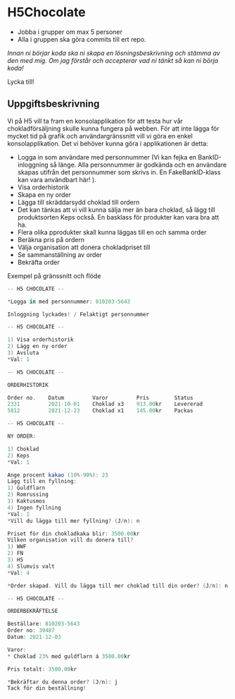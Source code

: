 # H5Chocolate

* Jobba i grupper om max 5 personer
* Alla i gruppen ska göra commits till ert repo.

*Innan ni börjar koda ska ni skapa en lösningsbeskrivning och stämma av den med mig. Om jag förstår och accepterar vad ni tänkt så kan ni börja koda!*

Lycka till!

## Uppgiftsbeskrivning 
Vi på H5 vill ta fram en konsolapplikation för att testa hur vår chokladförsäljning skulle kunna fungera på webben. För att inte lägga för mycket tid på grafik och användargränssnitt vill vi göra en enkel konsolapplikation. Det vi behöver kunna göra i applikationen är detta:

* Logga in som användare med personnummer (Vi kan fejka en BankID-inloggning så länge. Alla personnummer är godkända och en användare skapas utifrån det personnummer som skrivs in. En FakeBankID-klass kan vara användbart här! ).
* Visa orderhistorik
* Skapa en ny order
* Lägga till skräddarsydd choklad till ordern
* Det kan tänkas att vi vill kunna sälja mer än bara choklad, så lägg till produktsorten Keps också. En basklass för produkter kan vara bra att ha. 
* Flera olika pprodukter skall kunna läggas till en och samma order
* Beräkna pris på ordern
* Välja organisation att donera chokladpriset till
* Se sammanställning av order
* Bekräfta order

Exempel på gränssnitt och flöde

```cs
-- H5 CHOCOLATE --

*Logga in med personnummer: 810203-5643

Inloggning lyckades! / Felaktigt personnummer
```

```cs
-- H5 CHOCOLATE --

1) Visa orderhistorik
2) Lägg en ny order
3) Avsluta
*Val: 1
```

```cs
-- H5 CHOCOLATE --

ORDERHISTORIK

Order no.    Datum         Varor         Pris        Status
2331         2021-10-01    Choklad x3    913.00kr    Levererad
5812         2021-12-23    Choklad x1    145.00kr    Packas
```

```cs
-- H5 CHOCOLATE --

NY ORDER:

1) Choklad
2) Keps
*Val: 1

Ange procent kakao (10%-90%): 23
Lägg till en fyllning:
1) Guldflarn
2) Romrussing
3) Kaktusmos
4) Ingen fyllning
*Val: 1
*Vill du lägga till mer fyllning? (J/n): n

Priset för din chokladkaka blir: 3500.00kr
Vilken organisation vill du donera till?
1) WWF
2) FN
3) H5
4) Slumvis valt
*Val: 4

*Order skapad. Vill du lägga till mer choklad till din order? (J/n): n
```

```cs
-- H5 CHOCOLATE --

ORDERBEKRÄFTELSE

Beställare: 810203-5643
Order no: 39487
Datum: 2021-12-03

Varor:
* Choklad 23% med guldflarn á 3500.00kr

Pris totalt: 3500.00kr

*Bekräftar du denna order? (J/n): j
Tack för din beställning!
```
